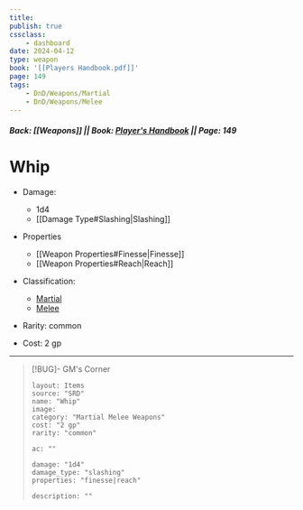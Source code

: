 ```yaml
---
title:
publish: true
cssclass:
    - dashboard
date: 2024-04-12
type: weapon
book: '[[Players Handbook.pdf]]'
page: 149
tags:
    - DnD/Weapons/Martial
    - DnD/Weapons/Melee
---
```


##### Back: [[Weapons]] || Book: [Player's Handbook](https://drive.google.com/drive/folders/1O5bhpYizcIT5xxAoLOuzCRht_PVS7VSG?usp=sharing) || Page: 149

# Whip


- Damage:
    - 1d4
	- [[Damage Type#Slashing|Slashing]]
- Properties
    - [[Weapon Properties#Finesse|Finesse]]
    - [[Weapon Properties#Reach|Reach]]

- Classification:
    - [Martial](https://benl0.github.io/The-Editors-Dungeon/tags/DnD/Weapons/Martial)
    - [Melee](https://benl0.github.io/The-Editors-Dungeon/tags/DnD/Weapons/Melee)
- Rarity: common
- Cost: 2 gp

> 

---

> [!BUG]- GM's Corner
>
> ```statblock
> layout: Items
> source: "SRD"
> name: "Whip"
> image: 
> category: "Martial Melee Weapons"
> cost: "2 gp"
> rarity: "common"
>
> ac: ""
>
> damage: "1d4"
> damage_type: "slashing"
> properties: "finesse|reach"
>
> description: ""
> ```

